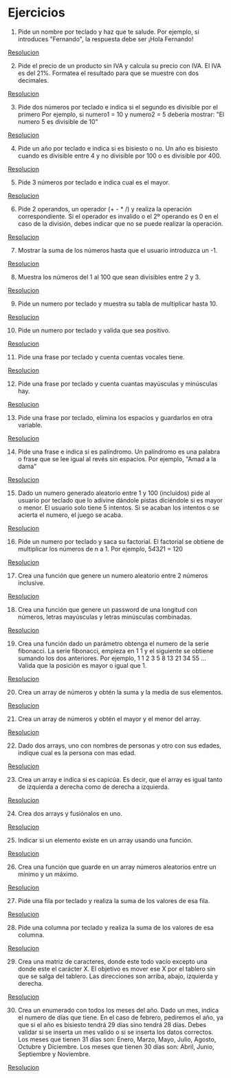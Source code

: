 # Ejercicios

1. Pide un nombre por teclado y haz que te salude. Por ejemplo, si introduces "Fernando", la respuesta debe ser ¡Hola Fernando!

[Resolucion](https://youtu.be/hfXaqzp2Vqg)

2. Pide el precio de un producto sin IVA y calcula su precio con IVA. El IVA es del 21%. Formatea el resultado para que se muestre con dos decimales.

[Resolucion](https://youtu.be/UaM9jluYFRs)

3. Pide dos números por teclado e indica si el segundo es divisible por el primero Por ejemplo, si numero1 = 10 y numero2 = 5 debería mostrar: "El numero 5 es divisible de 10"

[Resolucion](https://youtu.be/8oYaFoUU7rs)

4. Pide un año por teclado e indica si es bisiesto o no. Un año es bisiesto cuando es divisible entre 4 y no divisible por 100 o es divisible por 400.

[Resolucion](https://youtu.be/ACmPh1GDVQc)

5. Pide 3 números por teclado e indica cual es el mayor.

[Resolucion](https://youtu.be/6snO7MNE0Yc)

6. Pide 2 operandos, un operador (+ - * /) y realiza la operación correspondiente. Si el operador es invalido o el 2º operando es 0 en el caso de la división, debes indicar que no se puede realizar la operación.

[Resolucion](https://youtu.be/NjQ82_Scavw)

7. Mostrar la suma de los números hasta que el usuario introduzca un -1.

[Resolucion](https://youtu.be/OAHiEooycpY)

8. Muestra los números del 1 al 100 que sean divisibles entre 2 y 3.

[Resolucion](https://youtu.be/Df3xH3Pwino)

9. Pide un numero por teclado y muestra su tabla de multiplicar hasta 10.

[Resolucion](https://youtu.be/JQgLpfr8W3s)

10. Pide un numero por teclado y valida que sea positivo.

[Resolucion](https://youtu.be/69W_3wvrwEI)

11. Pide una frase por teclado y cuenta cuentas vocales tiene.

[Resolucion](https://youtu.be/NHNJ8L32HsU)

12. Pide una frase por teclado y cuenta cuantas mayúsculas y minúsculas hay.

[Resolucion](https://youtu.be/Sdst3qaKUhY)

13. Pide una frase por teclado, elimina los espacios y guardarlos en otra variable.

[Resolucion](https://youtu.be/9NMOW-IlCRY)

14. Pide una frase e indica si es palíndromo. Un palíndromo es una palabra o frase que se lee igual al revés sin espacios. Por ejemplo, "Amad a la dama"

[Resolucion](https://youtu.be/yAmyJolFssE)

15. Dado un numero generado aleatorio entre 1 y 100 (incluidos) pide al usuario por teclado que lo adivine dándole pistas diciéndole si es mayor o menor. El usuario solo tiene 5 intentos. Si se acaban los intentos o se acierta el numero, el juego se acaba.

[Resolucion](https://youtu.be/8uIVjSuj0WM)

16. Pide un numero por teclado y saca su factorial. El factorial se obtiene de multiplicar los números de n a 1. Por ejemplo, 5*4*3*2*1 = 120

[Resolucion](https://youtu.be/qBEVx-v4ixU)

17. Crea una función que genere un numero aleatorio entre 2 números inclusive.

[Resolucion](https://youtu.be/ohr9LOciZ-0)

18. Crea una función que genere un password de una longitud con números, letras mayúsculas y letras minúsculas combinadas.

[Resolucion](https://youtu.be/jv-Erx5BNI0)

19. Crea una función dado un parámetro obtenga el numero de la serie fibonacci. La serie fibonacci, empieza en 1 1 y el siguiente se obtiene sumando los dos anteriores. Por ejemplo, 1 1 2 3 5 8 13 21 34 55 ... Valida que la posición es mayor o igual que 1.

[Resolucion](https://youtu.be/xcGxog9eBps)

20. Crea un array de números y obtén la suma y la media de sus elementos.

[Resolucion](https://youtu.be/6uteWVO5JkM)

21. Crea un array de números y obtén el mayor y el menor del array.

[Resolucion](https://youtu.be/X_wMBCUB9f4)

22. Dado dos arrays, uno con nombres de personas y otro con sus edades, indique cual es la persona con mas edad.

[Resolucion](https://youtu.be/wjBmbxQhwcs)

23. Crea un array e indica si es capicúa. Es decir, que el array es igual tanto de izquierda a derecha como de derecha a izquierda.

[Resolucion](https://youtu.be/-hnCcw02U20)

24. Crea dos arrays y fusiónalos en uno.

[Resolucion](https://youtu.be/B6WPY442hVU)

25. Indicar si un elemento existe en un array usando una función.

[Resolucion](https://youtu.be/w84Qa_bzd5Y)

26. Crea una función que guarde en un array números aleatorios entre un mínimo y un máximo.

[Resolucion](https://youtu.be/07TdbGogH18)

27. Pide una fila por teclado y realiza la suma de los valores de esa fila.

[Resolucion](https://youtu.be/YzOZPURqYKk)

28. Pide una columna por teclado y realiza la suma de los valores de esa columna.

[Resolucion](https://youtu.be/SmZQJjeINN0)

29. Crea una matriz de caracteres, donde este todo vacío excepto una donde este el carácter X. El objetivo es mover ese X por el tablero sin que se salga del tablero. Las direcciones son arriba, abajo, izquierda y derecha.

[Resolucion](https://youtu.be/Soz8AsTOUAQ)

30. Crea un enumerado con todos los meses del año. Dado un mes, indica el numero de días que tiene. En el caso de febrero, pediremos el año, ya que si el año es bisiesto tendrá 29 días sino tendrá 28 días. Debes validar si se inserta un mes valido o si se inserta los datos correctos. Los meses que tienen 31 días son: Enero, Marzo, Mayo, Julio, Agosto, Octubre y Diciembre. Los meses que tienen 30 días son: Abril, Junio, Septiembre y Noviembre.

[Resolucion](https://youtu.be/VNHTcdlRL7M)
